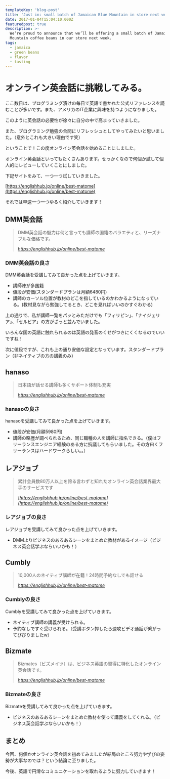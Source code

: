 ```yaml
---
templateKey: 'blog-post'
title: 'Just in: small batch of Jamaican Blue Mountain in store next week'
date: 2017-01-04T15:04:10.000Z
featuredpost: true
description: >-
  We’re proud to announce that we’ll be offering a small batch of Jamaica Blue
  Mountain coffee beans in our store next week.
tags:
  - jamaica
  - green beans
  - flavor
  - tasting
---
```

# オンライン英会話に挑戦してみる。

ここ数日は、プログラミング漬けの毎日で英語で書かれた公式リファレンスを読むことが多いです。また、アメリカのIT企業に興味を持つようになりました。

このように英会話の必要性が徐々に自分の中で高まっていきました。

また、プログラミング勉強の合間にリフレッシュとしてやってみたいと思いました。（意外とこれも大きい理由です笑）

ということで！この度オンライン英会話を始めることにしました。

オンライン英会話といってもたくさんあります。せっかくなので何個か試して個人的にレビューしていくことにしました。

下記サイトをみて、一つ一つ試していきました。

[https://englishhub.jp/online/best-matome](https://englishhub.jp/online/best-matome)

それでは早速一つ一つゆるく紹介していきます！

## DMM英会話

> DMM英会話の魅力は何と言っても講師の国籍のバラエティと、リーズナブルな価格です。
> 
> <cite>https://englishhub.jp/online/best-matome</cite>

### DMM英会話の良さ

DMM英会話を受講してみて良かった点を上げていきます。

* 講師陣が多国籍
* 値段が安価(スタンダードプランは月額6480円)
* 講師のカーソル位置が教材のどこを指しているのかわかるようになっている。(教材見ながら勉強してるとき、どこを見ればいいのかすぐわかる)

上の通りで、私が講師一覧をパッとみただけでも「フィリピン」、「ナイジェリア」、「セルビア」の方がざっと並んでいました。

いろんな国の英語に触れられるのは英語の発音のくせがつきにくくなるのでいいですね！

次に値段ですが、これも上の通り安価な設定となっています。スタンダードプラン（非ネイティブの方の講義のみ）

## hanaso

> 日本語が話せる講師も多くサポート体制も充実
> 
> <cite>https://englishhub.jp/online/best-matome</cite>

### hanasoの良さ

hanasoを受講してみて良かった点を上げていきます。

* 値段が安価(月額5980円)
* 講師の略歴が調べられるため、同じ職種の人を講師に指名できる。（僕はフリーランスエンジニア経験のある方に抗議してもらいました。その方曰くフリーランスはハードワークらしい。。）

## レアジョブ

> 累計会員数80万人以上を誇る言わずと知れたオンライン英会話業界最大手のサービスです
> 
> <cite>[https://englishhub.jp/online/best-matome](https://englishhub.jp/online/best-matome)</cite>

### レアジョブの良さ

レアジョブを受講してみて良かった点を上げていきます。

* DMMよりビジネスのあるあるシーンをまとめた教材があるイメージ（ビジネス英会話学ぶならいいかも！）

## Cumbly

> 10,000人のネイティブ講師が在籍！24時間予約なしでも話せる
> 
> <cite>https://englishhub.jp/online/best-matome</cite>

### Cumblyの良さ

Cumblyを受講してみて良かった点を上げていきます。

* ネイティブ講師の講義が受けられる。
* 予約なしですぐ受けられる。（受講ボタン押したら速攻ビデオ通話が繋がってびびりましたw）

## Bizmate

> Bizmates（ビズメイツ）は、ビジネス英語の習得に特化したオンライン英会話です。
> 
> <cite>https://englishhub.jp/online/best-matome</cite>

### Bizmateの良さ

Bizmateを受講してみて良かった点を上げていきます。

* ビジネスのあるあるシーンをまとめた教材を使って講義をしてくれる。（ビジネス英会話学ぶならいいかも！）

## まとめ

今回、何個かオンライン英会話を初めてみましたが結局のところ努力や学びの姿勢が大事なのでは？という結論に至りました。

今後、英語で円滑なコミュニケーションを取れるように努力していきます！